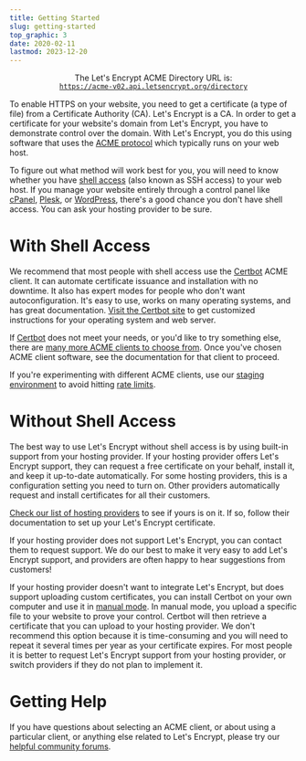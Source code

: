 ```yaml
---
title: Getting Started
slug: getting-started
top_graphic: 3
date: 2020-02-11
lastmod: 2023-12-20
---
```


<div style="display: flex; flex-direction: column; align-items: center; margin-bottom: 15px;">
  <div>The Let's Encrypt ACME Directory URL is:</div>
  <div><a href="https://acme-v02.api.letsencrypt.org"><code>https://acme-v02.api.letsencrypt.org/directory</code></a></div>
</div>

To enable HTTPS on your website, you need to get a certificate (a type of file)
from a Certificate Authority (CA). Let's Encrypt is a CA. In order to get a
certificate for your website's domain from Let's Encrypt, you have to demonstrate
control over the domain. With Let's Encrypt, you do this using software that uses
the [ACME protocol](https://tools.ietf.org/html/rfc8555) which typically runs
on your web host.

To figure out what method will work best for you, you will need to know whether
you have [shell access](https://en.wikipedia.org/wiki/Shell_account) (also known
as SSH access) to your web host. If you manage your website entirely through a
control panel like [cPanel](https://cpanel.net/), [Plesk](https://www.plesk.com/), or
[WordPress](https://wordpress.org/), there's a good chance you don't have shell
access. You can ask your hosting provider to be sure.

# With Shell Access

We recommend that most people with shell access use the
[Certbot] ACME client. It can automate certificate issuance and installation with no downtime.
It also has expert modes for people who don't want autoconfiguration. It's easy to use,
works on many operating systems, and has great documentation. [Visit the
Certbot site][Certbot] to get customized instructions for your operating system and web server.

If [Certbot] does not meet your needs, or you'd like to try something else, there are
[many more ACME clients to choose from](/docs/client-options).  Once you've chosen ACME client
software, see the documentation for that client to proceed.

If you're experimenting with different ACME clients, use our
[staging environment](/docs/staging-environment) to avoid hitting
[rate limits](/docs/rate-limits).

[Certbot]: https://certbot.eff.org/  "Certbot"

# Without Shell Access

The best way to use Let's Encrypt without shell access is by using built-in support
from your hosting provider. If your hosting provider offers Let's Encrypt
support, they can request a free certificate on your behalf, install it, and
keep it up-to-date automatically. For some hosting providers, this is a
configuration setting you need to turn on. Other providers automatically
request and install certificates for all their customers.

[Check our list of hosting providers](https://community.letsencrypt.org/t/web-hosting-who-support-lets-encrypt/6920)
to see if yours is on it. If so, follow their documentation to set up your
Let's Encrypt certificate.

If your hosting provider does not support Let's Encrypt, you can contact them to
request support. We do our best to make it very easy to add Let's Encrypt
support, and providers are often happy to hear suggestions from customers!

If your hosting provider doesn't want to integrate Let's Encrypt, but does
support uploading custom certificates, you can install Certbot on your own
computer and use it in [manual mode](https://certbot.eff.org/docs/using.html#manual).
In manual mode, you upload a specific file to your website to prove your
control. Certbot will then retrieve a certificate that you can upload to your
hosting provider. We don't recommend this option because it is time-consuming
and you will need to repeat it several times per year as your certificate
expires. For most people it is better to request Let's Encrypt support from your
hosting provider, or switch providers if they do not plan to implement it.

# Getting Help

If you have questions about selecting an ACME client, or about using a particular client, or anything else related to Let's Encrypt, please try our [helpful community forums](https://community.letsencrypt.org/).

